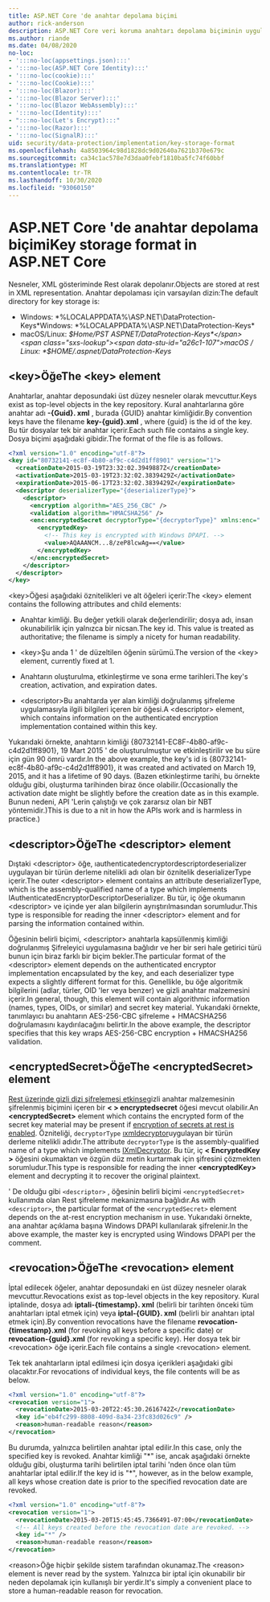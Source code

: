 ```yaml
---
title: ASP.NET Core 'de anahtar depolama biçimi
author: rick-anderson
description: ASP.NET Core veri koruma anahtarı depolama biçiminin uygulama ayrıntılarını öğrenin.
ms.author: riande
ms.date: 04/08/2020
no-loc:
- ':::no-loc(appsettings.json):::'
- ':::no-loc(ASP.NET Core Identity):::'
- ':::no-loc(cookie):::'
- ':::no-loc(Cookie):::'
- ':::no-loc(Blazor):::'
- ':::no-loc(Blazor Server):::'
- ':::no-loc(Blazor WebAssembly):::'
- ':::no-loc(Identity):::'
- ":::no-loc(Let's Encrypt):::"
- ':::no-loc(Razor):::'
- ':::no-loc(SignalR):::'
uid: security/data-protection/implementation/key-storage-format
ms.openlocfilehash: 4a8503964c98d1828dc9d02640a7621b370e679c
ms.sourcegitcommit: ca34c1ac578e7d3daa0febf1810ba5fc74f60bbf
ms.translationtype: MT
ms.contentlocale: tr-TR
ms.lasthandoff: 10/30/2020
ms.locfileid: "93060150"
---
```

# <a name="key-storage-format-in-aspnet-core"></a><span data-ttu-id="a26c1-103">ASP.NET Core 'de anahtar depolama biçimi</span><span class="sxs-lookup"><span data-stu-id="a26c1-103">Key storage format in ASP.NET Core</span></span>

<a name="data-protection-implementation-key-storage-format"></a>

<span data-ttu-id="a26c1-104">Nesneler, XML gösteriminde Rest olarak depolanır.</span><span class="sxs-lookup"><span data-stu-id="a26c1-104">Objects are stored at rest in XML representation.</span></span> <span data-ttu-id="a26c1-105">Anahtar depolaması için varsayılan dizin:</span><span class="sxs-lookup"><span data-stu-id="a26c1-105">The default directory for key storage is:</span></span>

* <span data-ttu-id="a26c1-106">Windows: \*%LOCALAPPDATA%\ASP.NET\DataProtection-Keys\*</span><span class="sxs-lookup"><span data-stu-id="a26c1-106">Windows: \*%LOCALAPPDATA%\ASP.NET\DataProtection-Keys\*</span></span>
* <span data-ttu-id="a26c1-107">macOS/Linux: *$Home/PST ASPNET/DataProtection-Keys*</span><span class="sxs-lookup"><span data-stu-id="a26c1-107">macOS / Linux: *$HOME/.aspnet/DataProtection-Keys*</span></span>

## <a name="the-key-element"></a><span data-ttu-id="a26c1-108">\<key>Öğe</span><span class="sxs-lookup"><span data-stu-id="a26c1-108">The \<key> element</span></span>

<span data-ttu-id="a26c1-109">Anahtarlar, anahtar deposundaki üst düzey nesneler olarak mevcuttur.</span><span class="sxs-lookup"><span data-stu-id="a26c1-109">Keys exist as top-level objects in the key repository.</span></span> <span data-ttu-id="a26c1-110">Kural anahtarlarına göre anahtar adı **-{Guid}. xml** , burada {GUID} anahtar kimliğidir.</span><span class="sxs-lookup"><span data-stu-id="a26c1-110">By convention keys have the filename **key-{guid}.xml** , where {guid} is the id of the key.</span></span> <span data-ttu-id="a26c1-111">Bu tür dosyalar tek bir anahtar içerir.</span><span class="sxs-lookup"><span data-stu-id="a26c1-111">Each such file contains a single key.</span></span> <span data-ttu-id="a26c1-112">Dosya biçimi aşağıdaki gibidir.</span><span class="sxs-lookup"><span data-stu-id="a26c1-112">The format of the file is as follows.</span></span>

```xml
<?xml version="1.0" encoding="utf-8"?>
<key id="80732141-ec8f-4b80-af9c-c4d2d1ff8901" version="1">
  <creationDate>2015-03-19T23:32:02.3949887Z</creationDate>
  <activationDate>2015-03-19T23:32:02.3839429Z</activationDate>
  <expirationDate>2015-06-17T23:32:02.3839429Z</expirationDate>
  <descriptor deserializerType="{deserializerType}">
    <descriptor>
      <encryption algorithm="AES_256_CBC" />
      <validation algorithm="HMACSHA256" />
      <enc:encryptedSecret decryptorType="{decryptorType}" xmlns:enc="...">
        <encryptedKey>
          <!-- This key is encrypted with Windows DPAPI. -->
          <value>AQAAANCM...8/zeP8lcwAg==</value>
        </encryptedKey>
      </enc:encryptedSecret>
    </descriptor>
  </descriptor>
</key>
```

<span data-ttu-id="a26c1-113">\<key>Öğesi aşağıdaki öznitelikleri ve alt öğeleri içerir:</span><span class="sxs-lookup"><span data-stu-id="a26c1-113">The \<key> element contains the following attributes and child elements:</span></span>

* <span data-ttu-id="a26c1-114">Anahtar kimliği. Bu değer yetkili olarak değerlendirilir; dosya adı, insan okunabilirlik için yalnızca bir nicsan.</span><span class="sxs-lookup"><span data-stu-id="a26c1-114">The key id. This value is treated as authoritative; the filename is simply a nicety for human readability.</span></span>

* <span data-ttu-id="a26c1-115">\<key>Şu anda 1 ' de düzeltilen öğenin sürümü.</span><span class="sxs-lookup"><span data-stu-id="a26c1-115">The version of the \<key> element, currently fixed at 1.</span></span>

* <span data-ttu-id="a26c1-116">Anahtarın oluşturulma, etkinleştirme ve sona erme tarihleri.</span><span class="sxs-lookup"><span data-stu-id="a26c1-116">The key's creation, activation, and expiration dates.</span></span>

* <span data-ttu-id="a26c1-117">\<descriptor>Bu anahtarda yer alan kimliği doğrulanmış şifreleme uygulamasıyla ilgili bilgileri içeren bir öğesi.</span><span class="sxs-lookup"><span data-stu-id="a26c1-117">A \<descriptor> element, which contains information on the authenticated encryption implementation contained within this key.</span></span>

<span data-ttu-id="a26c1-118">Yukarıdaki örnekte, anahtarın kimliği {80732141-EC8F-4b80-af9c-c4d2d1ff8901}, 19 Mart 2015 ' de oluşturulmuştur ve etkinleştirilir ve bu süre için gün 90 ömrü vardır.</span><span class="sxs-lookup"><span data-stu-id="a26c1-118">In the above example, the key's id is {80732141-ec8f-4b80-af9c-c4d2d1ff8901}, it was created and activated on March 19, 2015, and it has a lifetime of 90 days.</span></span> <span data-ttu-id="a26c1-119">(Bazen etkinleştirme tarihi, bu örnekte olduğu gibi, oluşturma tarihinden biraz önce olabilir.</span><span class="sxs-lookup"><span data-stu-id="a26c1-119">(Occasionally the activation date might be slightly before the creation date as in this example.</span></span> <span data-ttu-id="a26c1-120">Bunun nedeni, API 'Lerin çalıştığı ve çok zararsız olan bir NBT yöntemidir.)</span><span class="sxs-lookup"><span data-stu-id="a26c1-120">This is due to a nit in how the APIs work and is harmless in practice.)</span></span>

## <a name="the-descriptor-element"></a><span data-ttu-id="a26c1-121">\<descriptor>Öğe</span><span class="sxs-lookup"><span data-stu-id="a26c1-121">The \<descriptor> element</span></span>

<span data-ttu-id="a26c1-122">Dıştaki \<descriptor> öğe, ıauthenticatedencryptordescriptordeserializer uygulayan bir türün derleme nitelikli adı olan bir öznitelik deserializerType içerir.</span><span class="sxs-lookup"><span data-stu-id="a26c1-122">The outer \<descriptor> element contains an attribute deserializerType, which is the assembly-qualified name of a type which implements IAuthenticatedEncryptorDescriptorDeserializer.</span></span> <span data-ttu-id="a26c1-123">Bu tür, iç öğe okumanın \<descriptor> ve içinde yer alan bilgilerin ayrıştırılmasından sorumludur.</span><span class="sxs-lookup"><span data-stu-id="a26c1-123">This type is responsible for reading the inner \<descriptor> element and for parsing the information contained within.</span></span>

<span data-ttu-id="a26c1-124">Öğesinin belirli biçimi, \<descriptor> anahtarla kapsüllenmiş kimliği doğrulanmış Şifreleyici uygulamasına bağlıdır ve her bir seri hale getirici türü bunun için biraz farklı bir biçim bekler.</span><span class="sxs-lookup"><span data-stu-id="a26c1-124">The particular format of the \<descriptor> element depends on the authenticated encryptor implementation encapsulated by the key, and each deserializer type expects a slightly different format for this.</span></span> <span data-ttu-id="a26c1-125">Genellikle, bu öğe algoritmik bilgilerini (adlar, türler, OID 'ler veya benzer) ve gizli anahtar malzemesini içerir.</span><span class="sxs-lookup"><span data-stu-id="a26c1-125">In general, though, this element will contain algorithmic information (names, types, OIDs, or similar) and secret key material.</span></span> <span data-ttu-id="a26c1-126">Yukarıdaki örnekte, tanımlayıcı bu anahtarın AES-256-CBC şifreleme + HMACSHA256 doğrulamasını kaydırılacağını belirtir.</span><span class="sxs-lookup"><span data-stu-id="a26c1-126">In the above example, the descriptor specifies that this key wraps AES-256-CBC encryption + HMACSHA256 validation.</span></span>

## <a name="the-encryptedsecret-element"></a><span data-ttu-id="a26c1-127">\<encryptedSecret>Öğe</span><span class="sxs-lookup"><span data-stu-id="a26c1-127">The \<encryptedSecret> element</span></span>

<span data-ttu-id="a26c1-128">[Rest üzerinde gizli dizi şifrelemesi etkinse](xref:security/data-protection/implementation/key-encryption-at-rest)gizli anahtar malzemesinin şifrelenmiş biçimini içeren bir **&lt; &gt; encryptedsecret** öğesi mevcut olabilir.</span><span class="sxs-lookup"><span data-stu-id="a26c1-128">An **&lt;encryptedSecret&gt;** element which contains the encrypted form of the secret key material may be present if [encryption of secrets at rest is enabled](xref:security/data-protection/implementation/key-encryption-at-rest).</span></span> <span data-ttu-id="a26c1-129">Özniteliği, `decryptorType` [ıxmldecryptor](/dotnet/api/microsoft.aspnetcore.dataprotection.xmlencryption.ixmldecryptor)uygulayan bir türün derleme nitelikli adıdır.</span><span class="sxs-lookup"><span data-stu-id="a26c1-129">The attribute `decryptorType` is the assembly-qualified name of a type which implements [IXmlDecryptor](/dotnet/api/microsoft.aspnetcore.dataprotection.xmlencryption.ixmldecryptor).</span></span> <span data-ttu-id="a26c1-130">Bu tür, iç **&lt; EncryptedKey &gt;** öğesini okumaktan ve özgün düz metin kurtarmak için şifresini çözmekten sorumludur.</span><span class="sxs-lookup"><span data-stu-id="a26c1-130">This type is responsible for reading the inner **&lt;encryptedKey&gt;** element and decrypting it to recover the original plaintext.</span></span>

<span data-ttu-id="a26c1-131">' De olduğu gibi `<descriptor>` , öğesinin belirli biçimi `<encryptedSecret>` kullanımda olan Rest şifreleme mekanizmasına bağlıdır.</span><span class="sxs-lookup"><span data-stu-id="a26c1-131">As with `<descriptor>`, the particular format of the `<encryptedSecret>` element depends on the at-rest encryption mechanism in use.</span></span> <span data-ttu-id="a26c1-132">Yukarıdaki örnekte, ana anahtar açıklama başına Windows DPAPI kullanılarak şifrelenir.</span><span class="sxs-lookup"><span data-stu-id="a26c1-132">In the above example, the master key is encrypted using Windows DPAPI per the comment.</span></span>

## <a name="the-revocation-element"></a><span data-ttu-id="a26c1-133">\<revocation>Öğe</span><span class="sxs-lookup"><span data-stu-id="a26c1-133">The \<revocation> element</span></span>

<span data-ttu-id="a26c1-134">İptal edilecek öğeler, anahtar deposundaki en üst düzey nesneler olarak mevcuttur.</span><span class="sxs-lookup"><span data-stu-id="a26c1-134">Revocations exist as top-level objects in the key repository.</span></span> <span data-ttu-id="a26c1-135">Kural iptalinde, dosya adı **iptali-{timestamp}. xml** (belirli bir tarihten önceki tüm anahtarları iptal etmek için) veya **iptal-{GUID}. xml** (belirli bir anahtarı iptal etmek için).</span><span class="sxs-lookup"><span data-stu-id="a26c1-135">By convention revocations have the filename **revocation-{timestamp}.xml** (for revoking all keys before a specific date) or **revocation-{guid}.xml** (for revoking a specific key).</span></span> <span data-ttu-id="a26c1-136">Her dosya tek bir \<revocation> öğe içerir.</span><span class="sxs-lookup"><span data-stu-id="a26c1-136">Each file contains a single \<revocation> element.</span></span>

<span data-ttu-id="a26c1-137">Tek tek anahtarların iptal edilmesi için dosya içerikleri aşağıdaki gibi olacaktır.</span><span class="sxs-lookup"><span data-stu-id="a26c1-137">For revocations of individual keys, the file contents will be as below.</span></span>

```xml
<?xml version="1.0" encoding="utf-8"?>
<revocation version="1">
  <revocationDate>2015-03-20T22:45:30.2616742Z</revocationDate>
  <key id="eb4fc299-8808-409d-8a34-23fc83d026c9" />
  <reason>human-readable reason</reason>
</revocation>
```

<span data-ttu-id="a26c1-138">Bu durumda, yalnızca belirtilen anahtar iptal edilir.</span><span class="sxs-lookup"><span data-stu-id="a26c1-138">In this case, only the specified key is revoked.</span></span> <span data-ttu-id="a26c1-139">Anahtar kimliği "\*" ise, ancak aşağıdaki örnekte olduğu gibi, oluşturma tarihi belirtilen iptal tarihi 'nden önce olan tüm anahtarlar iptal edilir.</span><span class="sxs-lookup"><span data-stu-id="a26c1-139">If the key id is "\*", however, as in the below example, all keys whose creation date is prior to the specified revocation date are revoked.</span></span>

```xml
<?xml version="1.0" encoding="utf-8"?>
<revocation version="1">
  <revocationDate>2015-03-20T15:45:45.7366491-07:00</revocationDate>
  <!-- All keys created before the revocation date are revoked. -->
  <key id="*" />
  <reason>human-readable reason</reason>
</revocation>
```

<span data-ttu-id="a26c1-140">\<reason>Öğe hiçbir şekilde sistem tarafından okunamaz.</span><span class="sxs-lookup"><span data-stu-id="a26c1-140">The \<reason> element is never read by the system.</span></span> <span data-ttu-id="a26c1-141">Yalnızca bir iptal için okunabilir bir neden depolamak için kullanışlı bir yerdir.</span><span class="sxs-lookup"><span data-stu-id="a26c1-141">It's simply a convenient place to store a human-readable reason for revocation.</span></span>
